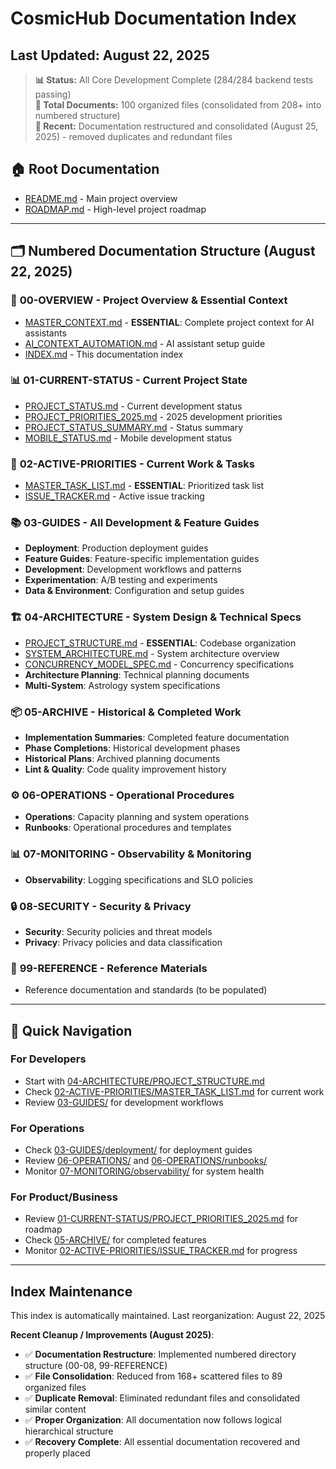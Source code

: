 # CosmicHub Documentation Index

## Last Updated: August 22, 2025

> **📊 Status:** All Core Development Complete (284/284 backend tests passing)  
> **📁 Total Documents:** 100 organized files (consolidated from 208+ into numbered structure)  
> **🔧 Recent:** Documentation restructured and consolidated (August 25, 2025) - removed duplicates
> and redundant files

## 🏠 Root Documentation

- [README.md](../README.md) - Main project overview
- [ROADMAP.md](../ROADMAP.md) - High-level project roadmap

---

## 🗂️ **Numbered Documentation Structure** (August 22, 2025)

### 📘 **00-OVERVIEW** - Project Overview & Essential Context

- [MASTER_CONTEXT.md](00-OVERVIEW/MASTER_CONTEXT.md) - **ESSENTIAL**: Complete project context for
  AI assistants
- [AI_CONTEXT_AUTOMATION.md](00-OVERVIEW/AI_CONTEXT_AUTOMATION.md) - AI assistant setup guide
- [INDEX.md](00-OVERVIEW/INDEX.md) - This documentation index

### 📊 **01-CURRENT-STATUS** - Current Project State

- [PROJECT_STATUS.md](01-CURRENT-STATUS/PROJECT_STATUS.md) - Current development status
- [PROJECT_PRIORITIES_2025.md](01-CURRENT-STATUS/PROJECT_PRIORITIES_2025.md) - 2025 development
  priorities
- [PROJECT_STATUS_SUMMARY.md](01-CURRENT-STATUS/PROJECT_STATUS_SUMMARY.md) - Status summary
- [MOBILE_STATUS.md](01-CURRENT-STATUS/MOBILE_STATUS.md) - Mobile development status

### 🎯 **02-ACTIVE-PRIORITIES** - Current Work & Tasks

- [MASTER_TASK_LIST.md](02-ACTIVE-PRIORITIES/MASTER_TASK_LIST.md) - **ESSENTIAL**: Prioritized task
  list
- [ISSUE_TRACKER.md](02-ACTIVE-PRIORITIES/ISSUE_TRACKER.md) - Active issue tracking

### 📚 **03-GUIDES** - All Development & Feature Guides

- **Deployment**: Production deployment guides
- **Feature Guides**: Feature-specific implementation guides
- **Development**: Development workflows and patterns
- **Experimentation**: A/B testing and experiments
- **Data & Environment**: Configuration and setup guides

### 🏗️ **04-ARCHITECTURE** - System Design & Technical Specs

- [PROJECT_STRUCTURE.md](04-ARCHITECTURE/PROJECT_STRUCTURE.md) - **ESSENTIAL**: Codebase
  organization
- [SYSTEM_ARCHITECTURE.md](04-ARCHITECTURE/SYSTEM_ARCHITECTURE.md) - System architecture overview
- [CONCURRENCY_MODEL_SPEC.md](04-ARCHITECTURE/CONCURRENCY_MODEL_SPEC.md) - Concurrency
  specifications
- **Architecture Planning**: Technical planning documents
- **Multi-System**: Astrology system specifications

### 📦 **05-ARCHIVE** - Historical & Completed Work

- **Implementation Summaries**: Completed feature documentation
- **Phase Completions**: Historical development phases
- **Historical Plans**: Archived planning documents
- **Lint & Quality**: Code quality improvement history

### ⚙️ **06-OPERATIONS** - Operational Procedures

- **Operations**: Capacity planning and system operations
- **Runbooks**: Operational procedures and templates

### 📊 **07-MONITORING** - Observability & Monitoring

- **Observability**: Logging specifications and SLO policies

### 🔒 **08-SECURITY** - Security & Privacy

- **Security**: Security policies and threat models
- **Privacy**: Privacy policies and data classification

### 📖 **99-REFERENCE** - Reference Materials

- Reference documentation and standards (to be populated)

---

## 🎯 Quick Navigation

### For Developers

- Start with [04-ARCHITECTURE/PROJECT_STRUCTURE.md](04-ARCHITECTURE/PROJECT_STRUCTURE.md)
- Check [02-ACTIVE-PRIORITIES/MASTER_TASK_LIST.md](02-ACTIVE-PRIORITIES/MASTER_TASK_LIST.md) for
  current work
- Review [03-GUIDES/](03-GUIDES/) for development workflows

### For Operations

- Check [03-GUIDES/deployment/](03-GUIDES/deployment/) for deployment guides
- Review [06-OPERATIONS/](06-OPERATIONS/) and [06-OPERATIONS/runbooks/](06-OPERATIONS/runbooks/)
- Monitor [07-MONITORING/observability/](07-MONITORING/observability/) for system health

### For Product/Business

- Review
  [01-CURRENT-STATUS/PROJECT_PRIORITIES_2025.md](01-CURRENT-STATUS/PROJECT_PRIORITIES_2025.md) for
  roadmap
- Check [05-ARCHIVE/](05-ARCHIVE/) for completed features
- Monitor [02-ACTIVE-PRIORITIES/ISSUE_TRACKER.md](02-ACTIVE-PRIORITIES/ISSUE_TRACKER.md) for
  progress

---

## Index Maintenance

This index is automatically maintained. Last reorganization: August 22, 2025

**Recent Cleanup / Improvements (August 2025)**:

- ✅ **Documentation Restructure**: Implemented numbered directory structure (00-08, 99-REFERENCE)
- ✅ **File Consolidation**: Reduced from 168+ scattered files to 89 organized files
- ✅ **Duplicate Removal**: Eliminated redundant files and consolidated similar content
- ✅ **Proper Organization**: All documentation now follows logical hierarchical structure
- ✅ **Recovery Complete**: All essential documentation recovered and properly placed
